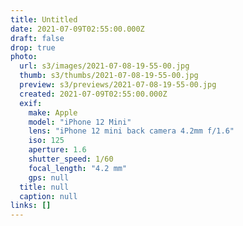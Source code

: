 ```yaml
---
title: Untitled
date: 2021-07-09T02:55:00.000Z
draft: false
drop: true
photo:
  url: s3/images/2021-07-08-19-55-00.jpg
  thumb: s3/thumbs/2021-07-08-19-55-00.jpg
  preview: s3/previews/2021-07-08-19-55-00.jpg
  created: 2021-07-09T02:55:00.000Z
  exif:
    make: Apple
    model: "iPhone 12 Mini"
    lens: "iPhone 12 mini back camera 4.2mm f/1.6"
    iso: 125
    aperture: 1.6
    shutter_speed: 1/60
    focal_length: "4.2 mm"
    gps: null
  title: null
  caption: null
links: []
---
```

